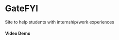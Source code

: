 # GateFYI
Site to help students with internship/work experiences

#### Video Demo 
[](//s.imgur.com/min/embed.js)
